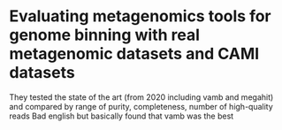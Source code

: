 # Evaluating metagenomics tools for genome binning with real metagenomic datasets and CAMI datasets
They tested the state of the art (from 2020 including vamb and megahit) and compared by range of purity, completeness, number of high-quality reads
Bad english but basically found that vamb was the best
